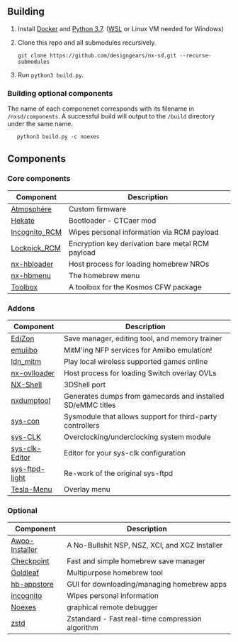 ## Building

1. Install [Docker](https://hub.docker.com/search/?type=edition&offering=community) and [Python 3.7](https://www.python.org/downloads/). ([WSL](https://nickjanetakis.com/blog/setting-up-docker-for-windows-and-wsl-to-work-flawlessly) or Linux VM needed for Windows)

2. Clone this repo and all submodules recursively.

       git clone https://github.com/designgears/nx-sd.git --recurse-submodules

3. Run `python3 build.py`.

### Building optional components

The name of each componenet corresponds with its filename in `/nxsd/components`. A successful build will output to the `/build` directory under the same name.

       python3 build.py -c noexes

## Components

### Core components

| Component                                                 | Description |
| --------------------------------------------------------- | ----------- |
| [Atmosphère](https://github.com/Atmosphere-NX/Atmosphere) | Custom firmware |
| [Hekate](https://github.com/CTCaer/hekate)                | Bootloader - CTCaer mod |
| [Incognito_RCM](https://github.com/jimzrt/Incognito_RCM)  | Wipes personal information via RCM payload |
| [Lockpick_RCM](https://github.com/shchmue/Lockpick_RCM)   | Encryption key derivation bare metal RCM payload |
| [nx-hbloader](https://github.com/switchbrew/nx-hbloader)  | Host process for loading homebrew NROs |
| [nx-hbmenu](https://github.com/switchbrew/nx-hbmenu)      | The homebrew menu |
| [Toolbox](https://github.com/designgears/Kosmos-Toolbox)  | A toolbox for the Kosmos CFW package |

### Addons

| Component                                                 | Description |
| --------------------------------------------------------- | ----------- |
| [EdiZon](https://github.com/WerWolv/EdiZon)               | Save manager, editing tool, and memory trainer |
| [emuiibo](https://github.com/XorTroll/emuiibo)            | MitM'ing NFP services for Amiibo emulation! |
| [ldn_mitm](https://github.com/spacemeowx2/ldn_mitm)       | Play local wireless supported games online |
| [nx-ovlloader](https://github.com/WerWolv/nx-ovlloader/)  | Host process for loading Switch overlay OVLs |
| [NX-Shell](https://github.com/joel16/NX-Shell)            | 3DShell port |
| [nxdumptool](https://github.com/DarkMatterCore/nxdumptool)| Generates dumps from gamecards and installed SD/eMMC titles |
| [sys-con](https://github.com/cathery/sys-con)             | Sysmodule that allows support for third-party controllers |
| [sys-CLK](https://github.com/retronx-team/sys-clk)        | Overclocking/underclocking system module |
| [sys-clk-Editor](https://github.com/SunTheCourier/sys-clk-Editor) | Editor for your sys-clk configuration |
| [sys-ftpd-light](https://github.com/cathery/sys-ftpd-light) | Re-work of the original sys-ftpd |
| [Tesla-Menu](https://github.com/WerWolv/Tesla-Menu/)      | Overlay menu |

### Optional

| Component                                                 | Description |
| --------------------------------------------------------- | ----------- |
| [Awoo-Installer](https://github.com/Huntereb/Awoo-Installer) | A No-Bullshit NSP, NSZ, XCI, and XCZ Installer |
| [Checkpoint](https://github.com/FlagBrew/Checkpoint)      | Fast and simple homebrew save manager |
| [Goldleaf](https://github.com/XorTroll/Goldleaf)          | Multipurpose homebrew tool |
| [hb-appstore](https://github.com/vgmoose/hb-appstore)     | GUI for downloading/managing homebrew apps |
| [incognito](https://github.com/blawar/incognito)          | Wipes personal information |
| [Noexes](https://github.com/KranKRival/Noexes)            | graphical remote debugger |
| [zstd](https://github.com/facebook/zstd)                  | Zstandard - Fast real-time compression algorithm |
